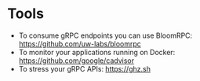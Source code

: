 # Tools

* To consume gRPC endpoints you can use BloomRPC: https://github.com/uw-labs/bloomrpc
* To monitor your applications running on Docker: https://github.com/google/cadvisor
* To stress your gRPC APIs: https://ghz.sh